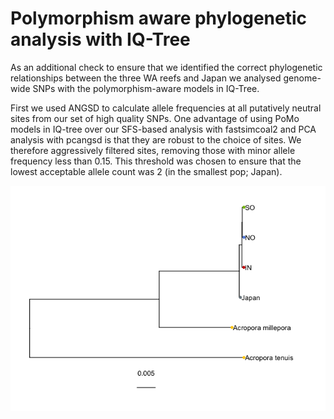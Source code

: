 Polymorphism aware phylogenetic analysis with IQ-Tree
================

As an additional check to ensure that we identified the correct
phylogenetic relationships between the three WA reefs and Japan we
analysed genome-wide SNPs with the polymorphism-aware models in IQ-Tree.

First we used ANGSD to calculate allele frequencies at all putatively
neutral sites from our set of high quality SNPs. One advantage of using
PoMo models in IQ-tree over our SFS-based analysis with fastsimcoal2 and
PCA analysis with pcangsd is that they are robust to the choice of
sites. We therefore aggressively filtered sites, removing those with
minor allele frequency less than 0.15. This threshold was chosen to
ensure that the lowest acceptable allele count was 2 (in the smallest
pop; Japan).

![](29.pomo_files/figure-gfm/unnamed-chunk-1-1.png)<!-- -->
